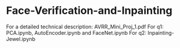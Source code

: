 # Face-Verification-and-Inpainting
For a detailed technical description: AVRR_Mini_Proj_1.pdf
For q1: PCA.ipynb, AutoEncoder.ipynb and FaceNet.ipynb
For q2: Inpainting-Jewel.ipynb
